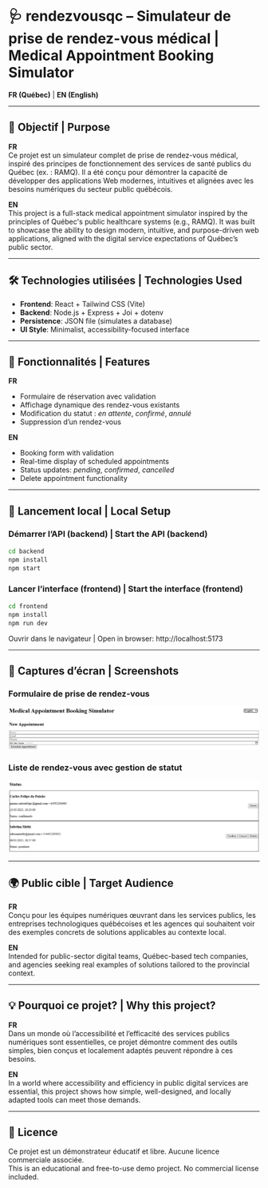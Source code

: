 # 🩺 rendezvousqc – Simulateur de prise de rendez-vous médical | Medical Appointment Booking Simulator

**FR (Québec)** | **EN (English)**

---

## 🎯 Objectif | Purpose

**FR**  
Ce projet est un simulateur complet de prise de rendez-vous médical, inspiré des principes de fonctionnement des services de santé publics du Québec (ex. : RAMQ). Il a été conçu pour démontrer la capacité de développer des applications Web modernes, intuitives et alignées avec les besoins numériques du secteur public québécois.

**EN**  
This project is a full-stack medical appointment simulator inspired by the principles of Québec's public healthcare systems (e.g., RAMQ). It was built to showcase the ability to design modern, intuitive, and purpose-driven web applications, aligned with the digital service expectations of Québec’s public sector.

---

## 🛠️ Technologies utilisées | Technologies Used

- **Frontend**: React + Tailwind CSS (Vite)
- **Backend**: Node.js + Express + Joi + dotenv
- **Persistence**: JSON file (simulates a database)
- **UI Style**: Minimalist, accessibility-focused interface

---

## 🚀 Fonctionnalités | Features

**FR**
- Formulaire de réservation avec validation
- Affichage dynamique des rendez-vous existants
- Modification du statut : *en attente*, *confirmé*, *annulé*
- Suppression d’un rendez-vous

**EN**
- Booking form with validation
- Real-time display of scheduled appointments
- Status updates: *pending*, *confirmed*, *cancelled*
- Delete appointment functionality

---

## 📂 Lancement local | Local Setup

### Démarrer l’API (backend) | Start the API (backend)

```bash
cd backend
npm install
npm start
```

### Lancer l’interface (frontend) | Start the interface (frontend)

```bash
cd frontend
npm install
npm run dev
```

Ouvrir dans le navigateur | Open in browser: http://localhost:5173

---

## 📸 Captures d’écran | Screenshots

### Formulaire de prise de rendez-vous  
![Formulaire](./assets/form.PNG)

### Liste de rendez-vous avec gestion de statut  
![Liste](./assets/list.PNG)


---

## 🌍 Public cible | Target Audience

**FR**  
Conçu pour les équipes numériques œuvrant dans les services publics, les entreprises technologiques québécoises et les agences qui souhaitent voir des exemples concrets de solutions applicables au contexte local.

**EN**  
Intended for public-sector digital teams, Québec-based tech companies, and agencies seeking real examples of solutions tailored to the provincial context.

---

## 💡 Pourquoi ce projet? | Why this project?

**FR**  
Dans un monde où l’accessibilité et l’efficacité des services publics numériques sont essentielles, ce projet démontre comment des outils simples, bien conçus et localement adaptés peuvent répondre à ces besoins.

**EN**  
In a world where accessibility and efficiency in public digital services are essential, this project shows how simple, well-designed, and locally adapted tools can meet those demands.

---

## 📘 Licence

Ce projet est un démonstrateur éducatif et libre. Aucune licence commerciale associée.  
This is an educational and free-to-use demo project. No commercial license included.
